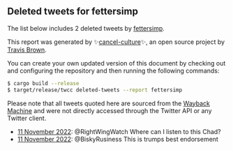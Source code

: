 ## Deleted tweets for fettersimp

The list below includes 2 deleted tweets by
[fettersimp](https://twitter.com/fettersimp).



This report was generated by ✨[cancel-culture](https://github.com/travisbrown/cancel-culture)✨,
an open source project by [Travis Brown](https://twitter.com/travisbrown).

You can create your own updated version of this document by checking out and configuring the
repository and then running the following commands:

```bash
$ cargo build --release
$ target/release/twcc deleted-tweets --report fettersimp
```

Please note that all tweets quoted here are sourced from the
[Wayback Machine](https://web.archive.org) and were not directly accessed through the Twitter API or
any Twitter client.

* [11 November 2022](https://web.archive.org/web/20221111194628/https://twitter.com/fettersimp/status/1591155418474360833): @RightWingWatch Where can I listen to this Chad? <!--1591155418474360833-->
* [11 November 2022](https://web.archive.org/web/20221111194437/https://twitter.com/fettersimp/status/1591154952915025920): @BiskyRusiness This is trumps best endorsement <!--1591154952915025920-->
